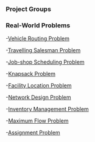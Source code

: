 ### Project Groups

### Real-World Problems

-[Vehicle Routing Problem](https://en.wikipedia.org/wiki/Genetic_algorithm](https://en.wikipedia.org/wiki/Vehicle_routing_problem)https://en.wikipedia.org/wiki/Vehicle_routing_problem)

-[Travelling Salesman Problem](https://en.wikipedia.org/wiki/Genetic_algorithm](https://en.wikipedia.org/wiki/Vehicle_routing_problem)https://en.wikipedia.org/wiki/Vehicle_routing_problem)

-[Job-shop Scheduling Problem](https://en.wikipedia.org/wiki/Job-shop_scheduling)

-[Knapsack Problem](https://en.wikipedia.org/wiki/Job-shop_scheduling)

-[Facility Location Problem](https://en.wikipedia.org/wiki/Facility_location_problem)

-[Network Design Problem](https://en.wikipedia.org/wiki/Network_planning_and_design)

-[Inventory Management Problem](https://en.wikipedia.org/wiki/Field_inventory_management)

-[Maximum Flow Problem](https://en.wikipedia.org/wiki/Maximum_flow_problem)

-[Assignment Problem](https://en.wikipedia.org/wiki/Assignment_problem)























